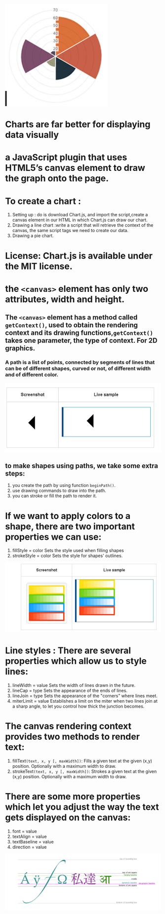 ![](chart.png)

# Charts are far better for displaying data visually

# a JavaScript plugin that uses HTML5’s canvas element to draw the graph onto the page. 

# To create a chart :

1. Setting up : do is download Chart.js, and import the script,create a canvas element in our HTML in which Chart.js can draw our chart.
2. Drawing a line chart :write a script that will retrieve the context of the canvas, the same script tags we need to create our data.
3.  Drawing a pie chart.

# License: Chart.js is available under the MIT license.

#  the ``<canvas>`` element has only two attributes, width and height. 

## The ``<canvas>`` element has a method called ``getContext()``, used to obtain the rendering context and its drawing functions,``getContext()`` takes one parameter, the type of context. For 2D graphics.

### A path is a list of points, connected by segments of lines that can be of different shapes, curved or not, of different width and of different color. 

![](shape.png)

## to make shapes using paths, we take some extra steps:

1. you create the path by using function ``beginPath()``.
2. use drawing commands to draw into the path.
3. you can stroke or fill the path to render it.


# If we want to apply colors to a shape, there are two important properties we can use: 

1. fillStyle = color
Sets the style used when filling shapes
2. strokeStyle = color
Sets the style for shapes' outlines.

![](color12.png)


# Line styles : There are several properties which allow us to style lines:

1. lineWidth = value
Sets the width of lines drawn in the future.
2. lineCap = type
Sets the appearance of the ends of lines.
3. lineJoin = type
Sets the appearance of the "corners" where lines meet.
4. miterLimit = value
Establishes a limit on the miter when two lines join at a sharp angle, to let you control how thick the junction becomes.

# The canvas rendering context provides two methods to render text:

1. fillText``(text, x, y [, maxWidth])``:
Fills a given text at the given (x,y) position. Optionally with a maximum width to draw.
2. strokeText``(text, x, y [, maxWidth])``:
Strokes a given text at the given (x,y) position. Optionally with a maximum width to draw.

# There are some more properties which let you adjust the way the text gets displayed on the canvas:
1. font = value
2. textAlign = value
3. textBaseline = value
4. direction = value


![](font.png)




